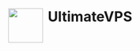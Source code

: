 <table>
  <tr>
    <h1>
      <img align=center src="https://cmdstr.dev/assets/images/uvps.png" height="70px" style="float: left; margin-right: 10px;">
      <span align=center>UltimateVPS</span>
    </h1>
  </tr>
</h1>
